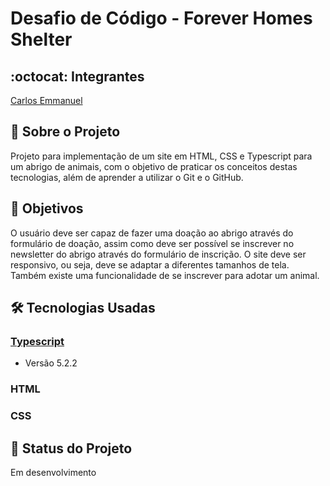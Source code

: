 # Desafio de Código - Forever Homes Shelter
## :octocat: Integrantes
[Carlos Emmanuel](https://github.com/carlosemmanueldev)
## :page_with_curl: Sobre o Projeto
Projeto para implementação de um site em HTML, CSS e Typescript para um abrigo de animais, com o objetivo de praticar os
conceitos destas tecnologias, além de aprender a utilizar o Git e o GitHub.

## :round_pushpin: Objetivos
O usuário deve ser capaz de fazer uma doação ao abrigo através do formulário de doação, assim como deve ser possível se
inscrever no newsletter do abrigo através do formulário de inscrição. O site deve ser responsivo, ou seja, deve se adaptar
a diferentes tamanhos de tela. Também existe uma funcionalidade de se inscrever para adotar um animal.

## :hammer_and_wrench: Tecnologias Usadas
### [Typescript](https://www.typescriptlang.org)
*   Versão 5.2.2
### HTML
### CSS

## :construction: Status do Projeto
Em desenvolvimento
